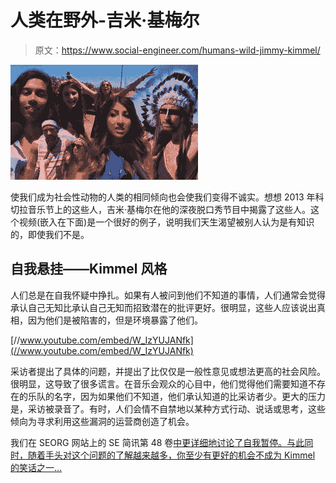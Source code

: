 # 人类在野外-吉米·基梅尔

> 原文：<https://www.social-engineer.com/humans-wild-jimmy-kimmel/>

[![390-kimmel25n-0424](img/7081150232d5a4b4833d3907088a2e71.png)](https://www.social-engineer.com/wp-content/uploads/2013/10/390-kimmel25n-0424.jpg)

使我们成为社会性动物的人类的相同倾向也会使我们变得不诚实。想想 2013 年科切拉音乐节上的这些人，吉米·基梅尔在他的深夜脱口秀节目中揭露了这些人。这个视频(嵌入在下面)是一个很好的例子，说明我们天生渴望被别人认为是有知识的，即使我们不是。

## 自我悬挂——Kimmel 风格

人们总是在自我怀疑中挣扎。如果有人被问到他们不知道的事情，人们通常会觉得承认自己无知比承认自己无知而招致潜在的批评更好。很明显，这些人应该说出真相，因为他们是被陷害的，但是环境暴露了他们。

[//www.youtube.com/embed/W_IzYUJANfk](//www.youtube.com/embed/W_IzYUJANfk)

采访者提出了具体的问题，并提出了比仅仅是一般性意见或想法更高的社会风险。很明显，这导致了很多谎言。在音乐会观众的心目中，他们觉得他们需要知道不存在的乐队的名字，因为如果他们不知道，他们承认知道的比采访者少。更大的压力是，采访被录音了。有时，人们会情不自禁地以某种方式行动、说话或思考，这些倾向为寻求利用这些漏洞的运营商创造了机会。

我们在 SEORG 网站上的 SE 简讯第 48 卷[中更详细地讨论了自我暂停。与此同时，随着手头对这个问题的了解越来越多，你至少有更好的机会不成为 Kimmel 的笑话之一…](https://www.social-engineer.org/newsletter/Social-Engineer.OrgNewsletterVol.04Iss.48.htm "Ego Suspension")